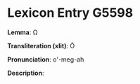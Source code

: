 # Lexicon Entry G5598

**Lemma**: Ω

**Transliteration (xlit)**: Ō

**Pronunciation**: o'-meg-ah

**Description**:

